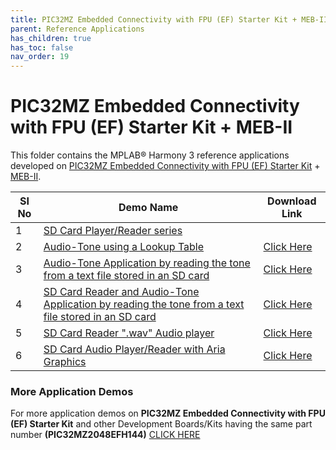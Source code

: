 ```yaml
---
title: PIC32MZ Embedded Connectivity with FPU (EF) Starter Kit + MEB-II
parent: Reference Applications
has_children: true
has_toc: false
nav_order: 19
---
```


# PIC32MZ Embedded Connectivity with FPU (EF) Starter Kit + MEB-II

This folder contains the MPLAB® Harmony 3 reference applications developed on [PIC32MZ Embedded Connectivity with FPU (EF) Starter Kit](https://www.microchip.com/Developmenttools/ProductDetails/DM320007) + [MEB-II](https://www.microchip.com/DevelopmentTools/ProductDetails/DM320005-5).   

|SI No| Demo Name | Download Link |
| --- | --- | -- |
| 1 | [SD Card Player/Reader series](./audio_player/readme.md) |  |
| 2 | [Audio-Tone using a Lookup Table](./audio_player/audio_player_lab1/readme.md) | [Click Here](https://github.com/MicrochipTech/MPLAB-Harmony-Reference-Apps/releases/latest/download/audio_player_lab1.zip) |
| 3 | [Audio-Tone Application by reading the tone from a text file stored in an SD card](./audio_player/audio_player_lab2/readme.md) | [Click Here](https://github.com/MicrochipTech/MPLAB-Harmony-Reference-Apps/releases/latest/download/audio_player_lab2.zip) |
| 4 | [SD Card Reader and Audio-Tone Application by reading the tone from a text file stored in an SD card](./audio_player/audio_player_lab3/readme.md) | [Click Here](https://github.com/MicrochipTech/MPLAB-Harmony-Reference-Apps/releases/latest/download/audio_player_lab3.zip) |
| 5 | [SD Card Reader ".wav" Audio player](./audio_player/audio_player_lab4/readme.md) | [Click Here](https://github.com/MicrochipTech/MPLAB-Harmony-Reference-Apps/releases/latest/download/audio_player_lab4.zip) |
| 6 | [SD Card Audio Player/Reader with Aria Graphics](./audio_player/audio_player_lab5/readme.md) | [Click Here](https://github.com/MicrochipTech/MPLAB-Harmony-Reference-Apps/releases/latest/download/audio_player_lab5.zip) |


### More Application Demos

For more application demos on **PIC32MZ Embedded Connectivity with FPU (EF) Starter Kit** and other Development Boards/Kits having the same part number **(PIC32MZ2048EFH144)**  <a href="https://mplab-discover.microchip.com/v1?s0=PIC32MZ2048EFH144" target="_blank"> CLICK HERE </a>
